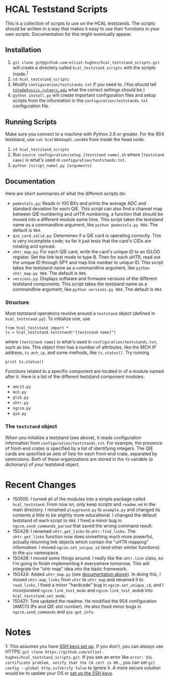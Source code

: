 # HCAL Teststand Scripts
This is a collection of scripts to use on the HCAL teststands. The scripts should be written in a way that makes it easy to use their functions in your own scripts. Documentation for this might eventually appear.

## Installation

1. `git clone git@github.com:elliot-hughes/hcal_teststand_scripts.git` will create a directory called `hcal_teststand_scripts` with the scripts inside.<sup>[1](#footnote1)</sup>
1. `cd hcal_teststand_scripts`
1. Modify `configuration/teststands.txt` if you need to. (You should tell <code>tote@physics.rutgers.edu</code> what the correct settings should be.)
1. `python install.py` will create important configuration files and setup scripts from the information in the `configuration/teststands.txt` configuration file.

## Running Scripts

Make sure you connect to a machine with Python 2.6 or greater. For the 904 teststand, use `ssh hcal904daq01.cms904` from inside the head node.

1. `cd hcal_teststand_scripts`
1. Run `source configuration/setup_[teststand name].sh` where `[teststand name]` is what's used in `configuration/teststands.txt`.
1. `python [script_name].py [arguments]`

## Documentation
Here are short summaries of what the different scripts do:

* `pedestals.py`: Reads in 100 BXs and prints the average ADC and standard deviation for each QIE. This script can also find a channel map between QIE numbering and uHTR numbering, a function that should be moved into a different module some time. This script takes the teststand name as a commandline argument, like `python pedestals.py 904`. The default is `904`.
* `qie_card_valid.py`: Determines if a QIE card is operating correctly. This is very incomplete code; so far it just tests that the card's CIDs are rotating and synced.
* <a name="uhtr_map"></a>`uhtr_map.py`: For each QIE card, write the card's unique ID to an IGLOO register. Set the link test mode to type B. Then for each uHTR, read out the unique ID through SPY and map link number to unique ID. This script takes the teststand name as a commandline argument, like `python uhtr_map.py 904`. The default is `904`.
* `versions.py`: Displays software and firmware versions of the different teststand components. This script takes the teststand name as a commandline argument, like `python versions.py 904`. The default is `904`.

### Structure
Most teststand operations revolve around a `teststand` object (defined in `hcal_teststand.py`). To initialize one, use
```
from hcal_teststand import *
ts = hcal_teststand.teststand("[teststand name]")
```
where `[teststand name]` is what's used in `configuration/teststands.txt`, such as `bhm`. This object then has a number of attributes, like the MCH IP address, `ts.mch_ip`, and some methods, like `ts.status()`. Try running 
```
print ts.status()
```

Functions related to a specific component are located in of a module named after it. Here is a list of the different teststand component modules:

* `amc13.py`
* `mch.py`
* `glib.py`
* `uhtr.py`
* `ngccm.py`
* `qie.py`

### The `teststand` object
When you initialize a teststand (see above), it reads configuration information from `configuration/teststands.txt`. For example, the presence of front-end crates is specified by a list of identifying integers. The QIE cards are specified as sets of lists for each front-end crate, separated by semicolons. Both of these organizations are stored in the `fe` variable (a dictionary) of your teststand object.

# Recent Changes
* 150505: I turned all of the modules into a simple package called `hcal_teststand`. From now on, only keep scripts and `readme.md` in the main directory. I renamed `playground.py` to `example.py` and changed its contents a little to be slightly more educational. I changed the default teststand of each script to `904`. I fixed a minor bug in `ngccm.send_commands_parsed` that saved the wrong command result.
* 150429: I renamed `uhtr.get_links` to `uhtr.find_links`. The `uhtr.get_links` function now does something much more powerful, actually returning link objects which contain the "uHTR mapping" information. I moved `ngccm.set_unique_id` (and other similar functions) to the `qie` namespace.
* 150428: I moved some things around. I really like the `uhtr.link` class, so I'm going to finish implementing it everywhere tomorrow. This will integrate the "uhtr map" idea into the basic framework.
* 150424: Added `uhtr_map.py` (see [documentation above](#uhtr_map)). In doing this, I moved `uhtr.map_links` from `uhtr` to `uhtr_map` and renamed it to `read_links`, I fixed a minor "hardcode" bug in `ngccm.set_unique_id`, and I incorporated `ngccm.link_test_mode` and `ngccm.link_test_modeB` into `hcal_teststand.set_mode`.
* 150421: Tote updated the readme. He modified the 904 configuration (AMC13 IPs and QIE slot number). He also fixed minor bugs in `ngccm.send_commands` and `qie.get_info`.

# Notes
<a name="footnote1">1</a>: This assumes you have [SSH keys set up](https://help.github.com/articles/generating-ssh-keys/). If you don't, you can always use HTTPS: `git clone https://github.com/elliot-hughes/hcal_teststand_scripts.git`. If you see an error like `error: SSL certificate problem, verify that the CA cert is OK.`, you can set `git config --global http.sslVerify false` to ignore it. A more secure solution would be to update your OS or [set up the SSH keys](https://help.github.com/articles/generating-ssh-keys/).
